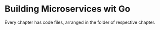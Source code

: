 # Building Microservices wit Go
Every chapter has code files, arranged in the folder of respective chapter.